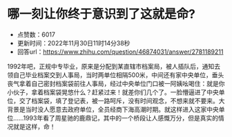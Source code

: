 # 哪一刻让你终于意识到了这就是命?
- 点赞数：6017
- 更新时间：2022年11月30日11时14分38秒
- 回答url：https://www.zhihu.com/question/46874031/answer/2781189211
<body>
 <p data-pid="Y_w5VR30">1992年吧，正规中专毕业，原来是分配到某直辖市档案局，被人插队后，通知去领自己毕业档案交到人事局，当时两单位相隔500米，中间还有家中央单位，垂头丧气拿着自己密封档案袋前往人事局，经过中央单位门口被一阿姨吆喝住：就是你小伙子，拿着档案袋晃悠什么？赶紧过来！就差你们几个了。一脸懵逼进了中央单位，交了档案袋，填了登记表，被一路呵斥，没有时间观念，不想来就不要来。大背景是当时没人愿意去政府单位，全员经商下海高潮时期。就这样进入这家中央单位……1993年看了周星驰的鹿鼎记，其中的一个桥段让人感慨万分，但是真实的情况就是这样，命！</p>
</body>